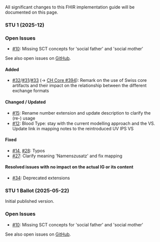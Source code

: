 All significant changes to this FHIR implementation guide will be documented on this page.

### STU 1 (2025-12)

### Open Issues
* [#10](https://github.com/hl7ch/ch-epreg/issues/10): Missing SCT concepts for 'social father' and 'social mother'

See also open issues on [GitHub](https://github.com/hl7ch/ch-epreg/issues).

#### Added 
* [#32](https://github.com/hl7ch/ch-epreg/issues/32)/[#31](https://github.com/hl7ch/ch-epreg/issues/31)/[#33](https://github.com/hl7ch/ch-epreg/issues/33) (-> [CH Core #394](https://github.com/hl7ch/ch-core/issues/394)): Remark on the use of Swiss core artifacts and their impact on the relationship between the different exchange formats

#### Changed / Updated 
* [#15](https://github.com/hl7ch/ch-epreg/issues/15): Rename number extension and update description to clarify the (re-) usage
* [#12](https://github.com/hl7ch/ch-epreg/issues/12): Blood Type: stay with the current modelling approach and the VS. Update link in mapping notes to the reintroduced UV IPS VS

#### Fixed 
* [#14](https://github.com/hl7ch/ch-epreg/issues/14), [#28](https://github.com/hl7ch/ch-epreg/issues/28): Typos
* [#27](https://github.com/hl7ch/ch-epreg/issues/27): Clarify meaning 'Namenszusatz' and fix mapping

#### Resolved issues with no impact on the actual IG or its content
* [#34](https://github.com/hl7ch/ch-epreg/issues/34): Deprecated extensions

### STU 1 Ballot (2025-05-22)
Initial published version.

### Open Issues
* [#10](https://github.com/hl7ch/ch-epreg/issues/10): Missing SCT concepts for 'social father' and 'social mother'

See also open issues on [GitHub](https://github.com/hl7ch/ch-epreg/issues).
